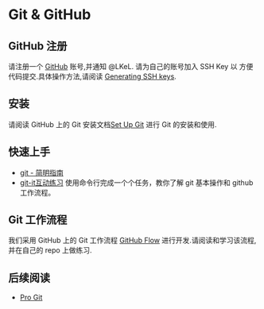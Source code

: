 # Git & GitHub

## GitHub 注册

请注册一个 [GitHub](http://github.com/) 账号,并通知 @LKeL. 请为自己的账号加入 SSH Key 以
方便代码提交.具体操作方法,请阅读 [Generating SSH keys](https://help.github.com/articles/generating-ssh-keys/).

## 安装

请阅读 GitHub 上的 Git 安装文档[Set Up Git](https://help.github.com/articles/set-up-git/)
进行 Git 的安装和使用.

## 快速上手

 - [git - 简明指南](http://rogerdudler.github.io/git-guide/index.zh.html)
 - [git-it互动练习](https://www.github.com/jlord/git-it) 使用命令行完成一个个任务，教你了解 git 基本操作和 github 工作流程。

## Git 工作流程

我们采用 GitHub 上的 Git 工作流程 [GitHub Flow](http://scottchacon.com/2011/08/31/github-flow.html) 进行开发.请阅读和学习该流程,并在自己的 repo 上做练习.

## 后续阅读

 - [Pro Git](http://git-scm.com/book/zh/v1)
